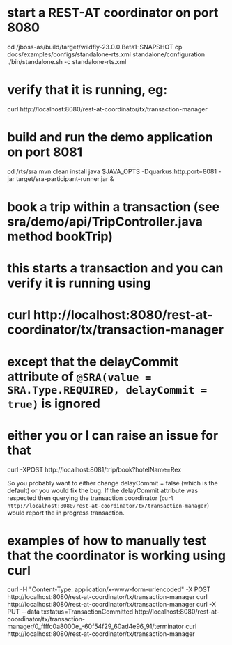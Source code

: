 
# start a REST-AT coordinator on port 8080

cd <narayana-repo>/jboss-as/build/target/wildfly-23.0.0.Beta1-SNAPSHOT
cp docs/examples/configs/standalone-rts.xml standalone/configuration
./bin/standalone.sh -c standalone-rts.xml

# verify that it is running, eg:
curl http://localhost:8080/rest-at-coordinator/tx/transaction-manager

# build and run the demo application on port 8081
cd <narayana-repo>/rts/sra
mvn clean install
java $JAVA_OPTS -Dquarkus.http.port=8081 -jar target/sra-participant-runner.jar &

# book a trip within a transaction (see sra/demo/api/TripController.java method bookTrip)
# this starts a transaction and you can verify it is running using
# curl http://localhost:8080/rest-at-coordinator/tx/transaction-manager
# except that the delayCommit attribute of `@SRA(value = SRA.Type.REQUIRED, delayCommit = true)` is ignored
# either you or I can raise an issue for that

curl -XPOST http://localhost:8081/trip/book?hotelName=Rex

So you probably want to either change delayCommit = false (which is the default) or you would fix the bug.
If the delayCommit attribute was respected then querying the transaction coordinator (`curl http://localhost:8080/rest-at-coordinator/tx/transaction-manager`) would report the in progress transaction.


# examples of how to manually test that the coordinator is working using curl

curl -H "Content-Type: application/x-www-form-urlencoded" -X POST http://localhost:8080/rest-at-coordinator/tx/transaction-manager
curl http://localhost:8080/rest-at-coordinator/tx/transaction-manager
curl -X PUT --data txstatus=TransactionCommitted http://localhost:8080/rest-at-coordinator/tx/transaction-manager/0_ffffc0a8000e_-60f54f29_60ad4e96_91/terminator
curl http://localhost:8080/rest-at-coordinator/tx/transaction-manager

